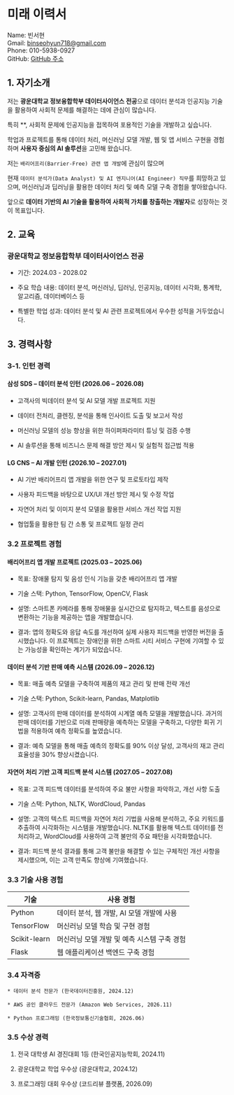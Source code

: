 #  미래 이력서
Name: 빈서현  
Gmail: binseohyun718@gmail.com  
Phone: 010-5938-0927  
GitHub: [GitHub 주소](https://github.com/binseohyun/bin-study.git)
## 1. 자기소개
 
저는 **광운대학교 정보융합학부 데이터사이언스 전공**으로 데이터 분석과 인공지능 기술을 활용하여 사회적 문제를 해결하는 데에 관심이 많습니다. 

특히 **, 사회적 문제에 인공지능을 접목하여 포용적인 기술을 개발하고 싶습니다.

학업과 프로젝트를 통해 데이터 처리, 머신러닝 모델 개발, 웹 및 앱 서비스 구현을 경험하며 **사용자 중심의 AI 솔루션**을 고민해 왔습니다.  

저는 `배리어프리(Barrier-Free) 관련 앱 개발`에 관심이 많으며

현재 `데이터 분석가(Data Analyst) 및 AI 엔지니어(AI Engineer) 직무`를 희망하고 있으며, 머신러닝과 딥러닝을 활용한 데이터 처리 및 예측 모델 구축 경험을 쌓아왔습니다.  

앞으로 **데이터 기반의 AI 기술을 활용하여 사회적 가치를 창출하는 개발자**로 성장하는 것이 목표입니다.  

## 2. 교육

### 광운대학교 정보융합학부 데이터사이언스 전공

* 기간: 2024.03 - 2028.02

* 주요 학습 내용: 데이터 분석, 머신러닝, 딥러닝, 인공지능, 데이터 시각화, 통계학, 알고리즘, 데이터베이스 등

* 특별한 학업 성과: 데이터 분석 및 AI 관련 프로젝트에서 우수한 성적을 거두었습니다.
 
## 3. 경력사항
 
### 3-1. 인턴 경력

#### 삼성 SDS – 데이터 분석 인턴 (2026.06 – 2026.08)
 
* 고객사의 빅데이터 분석 및 AI 모델 개발 프로젝트 지원

* 데이터 전처리, 클렌징, 분석을 통해 인사이트 도출 및 보고서 작성

* 머신러닝 모델의 성능 향상을 위한 하이퍼파라미터 튜닝 및 검증 수행

* AI 솔루션을 통해 비즈니스 문제 해결 방안 제시 및 실험적 접근법 적용

#### LG CNS – AI 개발 인턴 (2026.10 – 2027.01)

* AI 기반 배리어프리 앱 개발을 위한 연구 및 프로토타입 제작

* 사용자 피드백을 바탕으로 UX/UI 개선 방안 제시 및 수정 작업

* 자연어 처리 및 이미지 분석 모델을 활용한 서비스 개선 작업 지원

* 협업툴을 활용한 팀 간 소통 및 프로젝트 일정 관리

### 3.2 프로젝트 경험

#### 배리어프리 앱 개발 프로젝트 (2025.03 – 2025.06)

* 목표: 장애물 탐지 및 음성 인식 기능을 갖춘 배리어프리 앱 개발

* 기술 스택: Python, TensorFlow, OpenCV, Flask

* 설명: 스마트폰 카메라를 통해 장애물을 실시간으로 탐지하고, 텍스트를 음성으로 변환하는 기능을 제공하는 앱을 개발했습니다.

* 결과: 앱의 정확도와 응답 속도를 개선하여 실제 사용자 피드백을 반영한 버전을 출시했습니다. 이 프로젝트는 장애인을 위한 스마트 시티 서비스 구현에 기여할 수 있는 가능성을 확인하는 계기가 되었습니다.

#### 데이터 분석 기반 판매 예측 시스템 (2026.09 – 2026.12)

* 목표: 매출 예측 모델을 구축하여 제품의 재고 관리 및 판매 전략 개선

* 기술 스택: Python, Scikit-learn, Pandas, Matplotlib

* 설명: 고객사의 판매 데이터를 분석하여 시계열 예측 모델을 개발했습니다. 과거의 판매 데이터를 기반으로 미래 판매량을 예측하는 모델을 구축하고, 다양한 회귀 기법을 적용하여 예측 정확도를 높였습니다.

* 결과: 예측 모델을 통해 매출 예측의 정확도를 90% 이상 달성, 고객사의 재고 관리 효율성을 30% 향상시켰습니다.

#### 자연어 처리 기반 고객 피드백 분석 시스템 (2027.05 – 2027.08)

* 목표: 고객 피드백 데이터를 분석하여 주요 불만 사항을 파악하고, 개선 사항 도출

* 기술 스택: Python, NLTK, WordCloud, Pandas

* 설명: 고객의 텍스트 피드백을 자연어 처리 기법을 사용해 분석하고, 주요 키워드를 추출하여 시각화하는 시스템을 개발했습니다. NLTK를 활용해 텍스트 데이터를 전처리하고, WordCloud를 사용하여 고객 불만의 주요 패턴을 시각화했습니다.

* 결과: 피드백 분석 결과를 통해 고객 불만을 해결할 수 있는 구체적인 개선 사항을 제시했으며, 이는 고객 만족도 향상에 기여했습니다.

### 3.3 기술 사용 경험

| 기술              |     사용 경험                       |
| -----------------| -----------------------------------|
|Python            |   데이터 분석, 웹 개발, AI 모델 개발에 사용 |
|TensorFlow        | 머신러닝 모델 학습 및 구현 경험|
|Scikit-learn      | 머신러닝 모델 개발 및 예측 시스템 구축 경험|
|Flask             |  웹 애플리케이션 백엔드 구축 경험 |

### 3.4 자격증

```
* 데이터 분석 전문가 (한국데이터진흥원, 2024.12)

* AWS 공인 클라우드 전문가 (Amazon Web Services, 2026.11)

* Python 프로그래밍 (한국정보통신기술협회, 2026.06)
```

### 3.5  수상 경력

1. 전국 대학생 AI 경진대회 1등 (한국인공지능학회, 2024.11)

2. 광운대학교 학업 우수상 (광운대학교, 2024.12)

3. 프로그래밍 대회 우수상 (코드리뷰 플랫폼, 2026.09)













